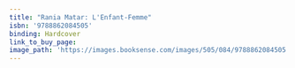 ```yaml
---
title: "Rania Matar: L'Enfant-Femme"
isbn: '9788862084505'
binding: Hardcover
link_to_buy_page:
image_path: 'https://images.booksense.com/images/505/084/9788862084505.jpg'
---
```



